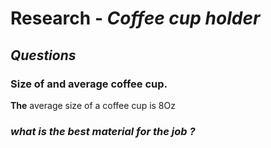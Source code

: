 # **Research** - *Coffee cup holder*
## ***Questions***
### Size of and average coffee cup. 
**The** average size of a coffee cup is 8Oz <br>
###
### ***what is the best material for the job ?***

